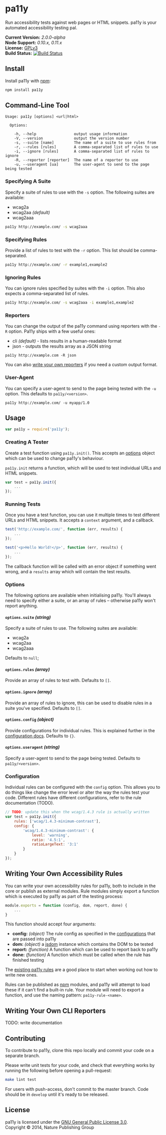 
pa11y
=====

Run accessibility tests against web pages or HTML snippets. pa11y is your automated accessibility testing pal.

**Current Version:** *2.0.0-alpha*  
**Node Support:** *0.10.x, 0.11.x*  
**License:** [GPLv3][gpl3]  
**Build Status:** [![Build Status][travis-img]][travis]


Install
-------

Install pa11y with [npm][npm]:

```sh
npm install pa11y
```


Command-Line Tool
-----------------

```
Usage: pa11y [options] <url|html>

  Options:

    -h, --help                 output usage information
    -V, --version              output the version number
    -s, --suite [name]         The name of a suite to use rules from
    -r, --rules [rules]        A comma-separated list of rules to use
    -i, --ignore [rules]       A comma-separated list of rules to ignore
    -R, --reporter [reporter]  The name of a reporter to use
    -u, --useragent [ua]       The user-agent to send to the page being tested
```

### Specifying A Suite

Specify a suite of rules to use with the `-s` option. The following suites are available:

- wcag2a
- wcag2aa *(default)*
- wcag2aaa

```sh
pa11y http://example.com/ -s wcag2aaa
```

### Specifying Rules

Provide a list of rules to test with the `-r` option. This list should be comma-separated.

```sh
pa11y http://example.com/ -r example1,example2
```

### Ignoring Rules

You can ignore rules specified by suites with the `-i` option. This also expects a comma-separated list of rules.

```sh
pa11y http://example.com/ -s wcag2aaa -i example1,example2
```

### Reporters

You can change the output of the pa11y command using reporters with the `-R` option. Pa11y ships with a few useful ones:

- cli *(default)* - lists results in a human-readable format
- json - outputs the results array as a JSON string

```
pa11y http://example.com -R json
```

You can also [write your own reporters](#writing-your-own-cli-reporters) if you need a custom output format.

### User-Agent

You can specify a user-agent to send to the page being tested with the `-u` option. This defaults to `pa11y/<version>`.

```
pa11y http://example.com/ -u myapp/1.0
```


Usage
-----

```js
var pa11y = require('pa11y');
```

### Creating A Tester

Create a test function using `pa11y.init()`. This accepts an [options](#options) object which can be used to change pa11y's behaviour.

`pa11y.init` returns a function, which will be used to test individual URLs and HTML snippets.

```js
var test = pa11y.init({
    ...
});
```

### Running Tests

Once you have a test function, you can use it multiple times to test different URLs and HTML snippets. It accepts a `context` argument, and a callback.

```js
test('http://example.com/', function (err, results) {
    ...
});

test('<p>Hello World!</p>', function (err, results) {
    ...
});
```

The callback function will be called with an error object if something went wrong, and a `results` array which will contain the test results.

### Options

The following options are available when initialising pa11y. You'll always need to specify either a suite, or an array of rules – otherwise pa11y won't report anything.

#### `options.suite` *(string)*

Specify a suite of rules to use. The following suites are available:

- wcag2a
- wcag2aa
- wcag2aaa

Defaults to `null`;

#### `options.rules` *(array)*

Provide an array of rules to test with. Defaults to `[]`.

#### `options.ignore` *(array)*

Provide an array of rules to ignore, this can be used to disable rules in a suite you've specified. Defaults to `[]`.

#### `options.config` *(object)*

Provide configurations for individual rules. This is explained further in the [configuration docs](#configuration). Defaults to `{}`.

#### `options.useragent` *(string)*

Specify a user-agent to send to the page being tested. Defaults to `pa11y/<version>`.

### Configuration

Individual rules can be configured with the `config` option. This allows you to do things like change the error level or alter the way the rules test your code. Different rules have different configurations, refer to the rule documentation (TODO).

```js
// TODO: update this when the wcag/1.4.3 rule is actually written
var test = pa11y.init({
    rules: ['wcag/1.4.3-minimum-contrast'],
    config: {
        'wcag/1.4.3-minimum-contrast': {
            level: 'warning',
            ratio: '4.5:1',
            ratioLargeText: '3:1'
        }
    }
});
```


Writing Your Own Accessibility Rules
------------------------------------

You can write your own accessibility rules for pa11y, both to include in the core or publish as external modules. Rule modules simply export a function which is executed by pa11y as part of the testing process:

```js
module.exports = function (config, dom, report, done) {
    ...
}
```

This function should accept four arguments:

- **config:** *(object)* The rule config as specified in the [configurations](#configuration) that are passed into pa11y
- **dom:** *(object)* a [jsdom][jsdom] instance which contains the DOM to be tested
- **report:** *(function)* A function which can be used to report back to pa11y
- **done:** *(function)* A function which must be called when the rule has finished testing

The [existing pa11y rules](rule/wcag) are a good place to start when working out how to write new ones.

Rules can be published as [npm][npm] modules, and pa11y will attempt to load these if it can't find a built-in rule. Your module will need to export a function, and use the naming pattern: `pa11y-rule-<name>`.


Writing Your Own CLI Reporters
------------------------------

TODO: write documentation


Contributing
------------

To contribute to pa11y, clone this repo locally and commit your code on a separate branch.

Please write unit tests for your code, and check that everything works by running the following before opening a pull-request:

```sh
make lint test
```

For users with push-access, don't commit to the master branch. Code should be in `develop` until it's ready to be released.


License
-------

pa11y is licensed under the [GNU General Public License 3.0][gpl3].  
Copyright &copy; 2014, Nature Publishing Group



[gpl3]: http://www.gnu.org/licenses/gpl-3.0.html
[jsdom]: https://github.com/tmpvar/jsdom
[npm]: https://npmjs.org/
[travis]: https://travis-ci.org/nature/pa11y
[travis-img]: https://travis-ci.org/nature/pa11y.svg?branch=master
